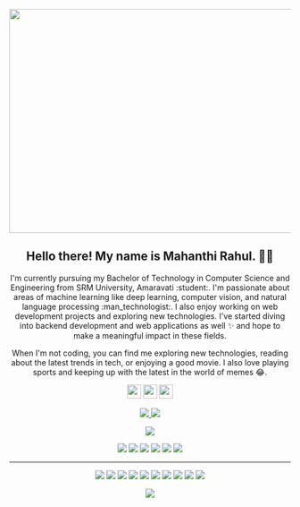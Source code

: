 <p align="center">
 <img  width="800" height="400" src="https://github.com/mahanthi-rahul/mahanthi-rahul/blob/master/assets/social/your-image.gif">
</p>
<h2 align="center">Hello there! My name is Mahanthi Rahul. 👋🤓</h2>
<p align="center">I'm currently pursuing my Bachelor of Technology in Computer Science and Engineering from SRM University, Amaravati :student:. I'm passionate about areas of machine learning like deep learning, computer vision, and natural language processing :man_technologist:. I also enjoy working on web development projects and exploring new technologies. I've started diving into backend development and web applications as well ✨ and hope to make a meaningful impact in these fields.
</p>

<p align="center">When I'm not coding, you can find me exploring new technologies, reading about the latest trends in tech, or enjoying a good movie. I also love playing sports and keeping up with the latest in the world of memes 😂.
</p>

<p align="center">
  <a href="https://twitter.com/mahanthi_rahul"><img src="https://img.shields.io/badge/twitter-%231DA1F2.svg?&style=for-the-badge&logo=twitter&logoColor=white" height=25></a> <a href="https://www.linkedin.com/in/mahanthi-rahul/"><img src="https://img.shields.io/badge/linkedin-%230077B5.svg?&style=for-the-badge&logo=linkedin&logoColor=white" height=25></a> <a href="https://www.instagram.com/mahanthi_rahul/"><img src="https://img.shields.io/badge/instagram-%23E4405F.svg?&style=for-the-badge&logo=instagram&logoColor=white" height=25></a> 
</p>

<p align=center>
  <a href="https://github.com/mahanthi-rahul">
    <img src="https://badges.pufler.dev/visits/RahulMahanthi/RahulMahanthi?style=flat-square&color=black&logo=github">
  </a>
  <a href="https://github.com/mahanthi-rahul?tab=repositories">
    <img src="https://badges.pufler.dev/repos/RahulMahanthi?style=flat-square&color=black&logo=github">
  </a>
</p>
<p align="center">
<a href="https://github.com/mahanthi-rahul"><img src="https://img.shields.io/github/followers/RahulMahanthi?style=social"></a>
</p>
<p align="center">
<img src="https://img.shields.io/badge/Machine%20Learning-green"> <img src="https://img.shields.io/badge/Deep%20Learning-red"> <img src="https://img.shields.io/badge/Computer%20Vision-magenta"> <img src="https://img.shields.io/badge/Natural%20Language%20Processing-yellow"> <img src="https://img.shields.io/badge/Web%20Development-blue"> <img src="https://img.shields.io/badge/Backend%20Development-orange">
</p>
<hr>
<p align="center">
<img src="https://img.shields.io/badge/TensorFlow%20-%23FF6F00.svg?&style=for-the-badge&logo=TensorFlow&logoColor=white" /> <img src="https://img.shields.io/badge/PyTorch%20-%23EE4C2C.svg?&style=for-the-badge&logo=PyTorch&logoColor=white"/> <img src="https://img.shields.io/badge/HTML5%20-%23E34F26.svg?&style=for-the-badge&logo=html5&logoColor=white"/> <img src="https://img.shields.io/badge/CSS3%20-%231572B6.svg?&style=for-the-badge&logo=css3&logoColor=white"/> <img src="https://img.shields.io/badge/Python%20-%2314354C.svg?&style=for-the-badge&logo=python&logoColor=white"/> <img src="https://img.shields.io/badge/JavaScript%20-%23323330.svg?&style=for-the-badge&logo=javascript&logoColor=%23F7DF1E"/> <img src="https://img.shields.io/badge/Django%20-%23092E20.svg?&style=for-the-badge&logo=django&logoColor=white"/> <img src="https://img.shields.io/badge/Flask%20-%000000.svg?&style=for-the-badge&logo=flask&logoColor=white"/> <img src="https://img.shields.io/badge/HTML5%20-%23E34F26.svg?&style=for-the-badge&logo=html5&logoColor=white"/> <img src="https://img.shields.io/badge/CSS3%20-%231572B6.svg?&style=for-the-badge&logo=css3&logoColor=white"/>
</p>

<p align=center>  
  <img align=center src="https://github-readme-stats.vercel.app/api?username=mahanthi-rahul&show_icons=true&theme=radical">
</p>
